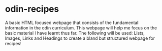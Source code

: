 # odin-recipes
A basic HTML focused webpage that consists of the fundamental information in the odin curriculum.
This webpage will help me focus on the basic material I have learnt thus far. The following will be used: Lists, Images, Links and Headings to create a bland but structured webpage for recipes!
